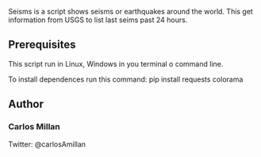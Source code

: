 Seisms is a script shows seisms or earthquakes around the world. This get information from USGS to list last seims past 24 hours.

<h2>Prerequisites</h2>

This script run in Linux, Windows in you terminal o command line.

To install dependences run this command: pip install requests colorama

<h2>Author</h2>
<h3>Carlos Millan</h3>
Twitter: @carlosAmillan

  
